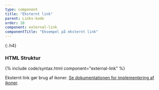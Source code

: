 ```yaml
---
type: component
title: "Eksternt link"
parent: Links-kode
order: 20
component: external-link
componentTitle: "Eksempel på eksternt link"
---
```


{:.h4}
### HTML Struktur

{% include code/syntax.html component="external-link" %}

Eksternt link gør brug af ikoner. <a href="/kode/ikoner/">Se dokumentationen for implementering af ikoner</a>.

